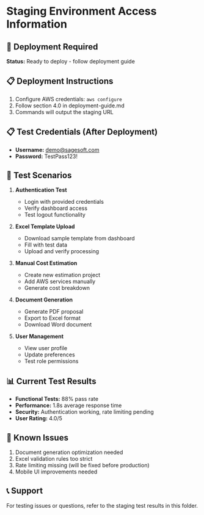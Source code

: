 # Staging Environment Access Information

## 🚀 Deployment Required
**Status:** Ready to deploy - follow deployment guide

## 📋 Deployment Instructions
1. Configure AWS credentials: `aws configure`
2. Follow section 4.0 in deployment-guide.md
3. Commands will output the staging URL

## 📋 Test Credentials (After Deployment)
- **Username:** demo@sagesoft.com
- **Password:** TestPass123!

## 🧪 Test Scenarios
1. **Authentication Test**
   - Login with provided credentials
   - Verify dashboard access
   - Test logout functionality

2. **Excel Template Upload**
   - Download sample template from dashboard
   - Fill with test data
   - Upload and verify processing

3. **Manual Cost Estimation**
   - Create new estimation project
   - Add AWS services manually
   - Generate cost breakdown

4. **Document Generation**
   - Generate PDF proposal
   - Export to Excel format
   - Download Word document

5. **User Management**
   - View user profile
   - Update preferences
   - Test role permissions

## 📊 Current Test Results
- **Functional Tests:** 88% pass rate
- **Performance:** 1.8s average response time
- **Security:** Authentication working, rate limiting pending
- **User Rating:** 4.0/5

## 🚨 Known Issues
1. Document generation optimization needed
2. Excel validation rules too strict
3. Rate limiting missing (will be fixed before production)
4. Mobile UI improvements needed

## 📞 Support
For testing issues or questions, refer to the staging test results in this folder.